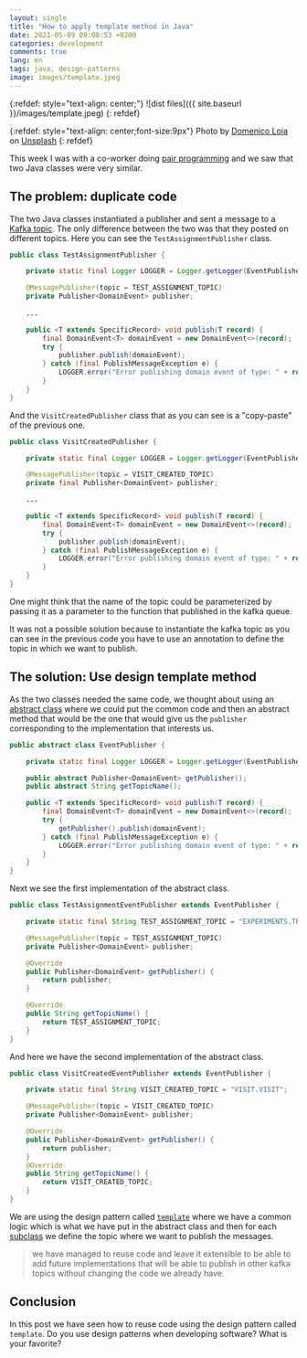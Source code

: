 ```yaml
---
layout: single
title: "How to apply template method in Java"
date: 2021-05-09 09:08:53 +0200
categories: development
comments: true
lang: en
tags: java, design-patterns
image: images/template.jpeg
---
```


{:refdef: style="text-align: center;"}
![dist files]({{ site.baseurl }}/images/template.jpeg)
{: refdef}

{:refdef: style="text-align: center;font-size:9px"}
Photo by <a href="https://unsplash.com/@domenicoloia?utm_source=unsplash&utm_medium=referral&utm_content=creditCopyText">Domenico Loia</a> on <a href="https://unsplash.com/s/photos/design?utm_source=unsplash&utm_medium=referral&utm_content=creditCopyText">Unsplash</a>
{: refdef}  

This week I was with a co-worker doing <a href="https://en.wikipedia.org/wiki/Pair_programming">pair programming</a> and we saw that two Java classes were very similar.

## The problem: duplicate code

The two Java classes instantiated a publisher and sent a message to a <a href="https://kafka.apache.org/documentation/#intro_topics">Kafka topic</a>. The only difference between the two was that they posted on different topics. Here you can see the `TestAssignmentPublisher` class.

```java
public class TestAssignmentPublisher {

    private static final Logger LOGGER = Logger.getLogger(EventPublisher.class);

    @MessagePublisher(topic = TEST_ASSIGNMENT_TOPIC)
    private Publisher<DomainEvent> publisher;
    
    ...

    public <T extends SpecificRecord> void publish(T record) {
        final DomainEvent<T> domainEvent = new DomainEvent<>(record);
        try {
            publisher.publish(domainEvent);
        } catch (final PublishMessageException e) {
            LOGGER.error("Error publishing domain event of type: " + record.getClass() + " : " + record.toString(), e);
        }
    }
}
```

And the `VisitCreatedPublisher` class that as you can see is a "copy-paste" of the previous one.

```java
public class VisitCreatedPublisher {

    private static final Logger LOGGER = Logger.getLogger(EventPublisher.class);

    @MessagePublisher(topic = VISIT_CREATED_TOPIC)
    private final Publisher<DomainEvent> publisher;

    ...

    public <T extends SpecificRecord> void publish(T record) {
        final DomainEvent<T> domainEvent = new DomainEvent<>(record);
        try {
            publisher.publish(domainEvent);
        } catch (final PublishMessageException e) {
            LOGGER.error("Error publishing domain event of type: " + record.getClass() + " : " + record.toString(), e);
        }
    }
}
``` 

One might think that the name of the topic could be parameterized by passing it as a parameter to the function that published in the kafka queue. 

It was not a possible solution because to instantiate the kafka topic as you can see in the previous code you have to use an annotation to define the topic in which we want to publish.

## The solution: Use design template method

As the two classes needed the same code, we thought about using an <a href="https://docs.oracle.com/javase/tutorial/java/IandI/abstract.html">abstract class</a> where we could put the common code and then an abstract method that would be the one that would give us the `publisher` corresponding to the implementation that interests us.

```java
public abstract class EventPublisher {

    private static final Logger LOGGER = Logger.getLogger(EventPublisher.class);

    public abstract Publisher<DomainEvent> getPublisher();
    public abstract String getTopicName();

    public <T extends SpecificRecord> void publish(T record) {
        final DomainEvent<T> domainEvent = new DomainEvent<>(record);
        try {
            getPublisher().publish(domainEvent);
        } catch (final PublishMessageException e) {
            LOGGER.error("Error publishing domain event of type: " + record.getClass() + " : " + record.toString(), e);
        }
    }
}
``` 

Next we see the first implementation of the abstract class.

```java
public class TestAssignmentEventPublisher extends EventPublisher {

    private static final String TEST_ASSIGNMENT_TOPIC = "EXPERIMENTS.TEST_ASSIGNMENT";

    @MessagePublisher(topic = TEST_ASSIGNMENT_TOPIC)
    private Publisher<DomainEvent> publisher;

    @Override
    public Publisher<DomainEvent> getPublisher() {
        return publisher;
    }

    @Override
    public String getTopicName() {
        return TEST_ASSIGNMENT_TOPIC;
    }
}
```

And here we have the second implementation of the abstract class.

```java
public class VisitCreatedEventPublisher extends EventPublisher {

    private static final String VISIT_CREATED_TOPIC = "VISIT.VISIT";

    @MessagePublisher(topic = VISIT_CREATED_TOPIC)
    private Publisher<DomainEvent> publisher;

    @Override
    public Publisher<DomainEvent> getPublisher() {
        return publisher;
    }
    @Override
    public String getTopicName() {
        return VISIT_CREATED_TOPIC;
    }
}
```

We are using the design pattern called <a href="https://en.wikipedia.org/wiki/Template_method_pattern"> `template`</a> where we have a common logic which is what we have put in the abstract class and then for each <a href="https://docs.oracle.com/javase/tutorial/java/IandI/subclasses.html">subclass</a> we define the topic where we want to publish the messages.

> we have managed to reuse code and leave it extensible to be able to add future implementations that will be able to  publish in other kafka topics without changing the code we already have.

## Conclusion

In this post we have seen how to reuse code using the design pattern called `template`. Do you use design patterns when developing software? What is your favorite?

